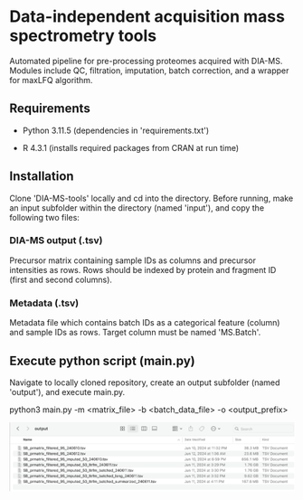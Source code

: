 # Data-independent acquisition mass spectrometry tools

Automated pipeline for pre-processing proteomes acquired with DIA-MS. Modules include QC, filtration, imputation, batch correction, and a wrapper for maxLFQ algorithm.

## Requirements

- Python 3.11.5 (dependencies in 'requirements.txt')

- R 4.3.1 (installs required packages from CRAN at run time)

## Installation 

Clone 'DIA-MS-tools' locally and cd into the directory. Before running, make an input subfolder within the directory (named 'input'), and copy the following two files:

### DIA-MS output (.tsv)

Precursor matrix containing sample IDs as columns and precursor intensities as rows. Rows should be indexed by protein and fragment ID (first and second columns). 

### Metadata (.tsv)

Metadata file which contains batch IDs as a categorical feature (column) and sample IDs as rows. Target column must be named 'MS.Batch'.

## Execute python script (main.py)

Navigate to locally cloned repository, create an output subfolder (named 'output'), and execute main.py.

python3 main.py -m <matrix_file> -b <batch_data_file> -o <output_prefix>

![output directory](https://github.com/BasuShaon/DIA-MS-tools/blob/main/screen.png)
